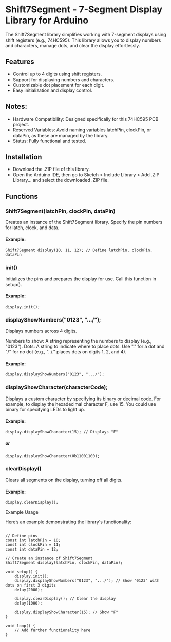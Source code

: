 # Shift7Segment - 7-Segment Display Library for Arduino

The Shift7Segment library simplifies working with 7-segment displays using shift registers (e.g., 74HC595). This library allows you to display numbers and characters, manage dots, and clear the display effortlessly.
## Features

   - Control up to 4 digits using shift registers.
   - Support for displaying numbers and characters.
   - Customizable dot placement for each digit.
   - Easy initialization and display control.

## Notes:

   - Hardware Compatibility: Designed specifically for this 74HC595 PCB project.
   - Reserved Variables: Avoid naming variables latchPin, clockPin, or dataPin, as these are managed by the library.
   - Status: Fully functional and tested.

## Installation

   - Download the .ZIP file of this library.
   - Open the Arduino IDE, then go to Sketch > Include Library > Add .ZIP Library... and select the downloaded .ZIP file.

## Functions
### Shift7Segment(latchPin, clockPin, dataPin)

Creates an instance of the Shift7Segment library. Specify the pin numbers for latch, clock, and data.

#### Example:

```Shift7Segment display(10, 11, 12); // Define latchPin, clockPin, dataPin```

### init()

Initializes the pins and prepares the display for use. Call this function in setup().

#### Example:

```display.init();```

### displayShowNumbers("0123", ".../");

Displays numbers across 4 digits.

   Numbers to show: A string representing the numbers to display (e.g., "0123").
   Dots: A string to indicate where to place dots. Use "." for a dot and "/" for no dot (e.g., "../." places dots on digits 1, 2, and 4).

#### Example:

```display.displayShowNumbers("0123", ".../");```

### displayShowCharacter(characterCode);

Displays a custom character by specifying its binary or decimal code. For example, to display the hexadecimal character F, use 15. You could use binary for specifying LEDs to light up.

#### Example:

```display.displayShowCharacter(15); // Displays "F"```
##### or
```display.displayShowCharacter(0b11001100);```

### clearDisplay()

Clears all segments on the display, turning off all digits.

#### Example:

```display.clearDisplay();```

Example Usage

Here’s an example demonstrating the library's functionality:

```#include <Shift7Segment.h>

// Define pins
const int latchPin = 10;
const int clockPin = 11;
const int dataPin = 12;

// Create an instance of Shift7Segment
Shift7Segment display(latchPin, clockPin, dataPin);

void setup() {
    display.init();
    display.displayShowNumbers("0123", ".../"); // Show "0123" with dots on first 3 digits
    delay(2000);

    display.clearDisplay(); // Clear the display
    delay(1000);

    display.displayShowCharacter(15); // Show "F"
}

void loop() {
    // Add further functionality here
}
```

